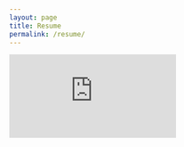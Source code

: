 ```yaml
---
layout: page
title: Resume
permalink: /resume/
---
```


![Resume](http://ozturkm.com/static/cv/cv.pdf)